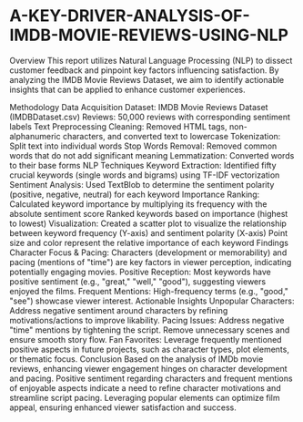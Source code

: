 # A-KEY-DRIVER-ANALYSIS-OF-IMDB-MOVIE-REVIEWS-USING-NLP
Overview
This report utilizes Natural Language Processing (NLP) to dissect customer feedback and pinpoint key factors influencing satisfaction. By analyzing the IMDB Movie Reviews Dataset, we aim to identify actionable insights that can be applied to enhance customer experiences.

Methodology
Data Acquisition
Dataset: IMDB Movie Reviews Dataset (IMDBDataset.csv)
Reviews: 50,000 reviews with corresponding sentiment labels
Text Preprocessing
Cleaning: Removed HTML tags, non-alphanumeric characters, and converted text to lowercase
Tokenization: Split text into individual words
Stop Words Removal: Removed common words that do not add significant meaning
Lemmatization: Converted words to their base forms
NLP Techniques
Keyword Extraction:
Identified fifty crucial keywords (single words and bigrams) using TF-IDF vectorization
Sentiment Analysis:
Used TextBlob to determine the sentiment polarity (positive, negative, neutral) for each keyword
Importance Ranking:
Calculated keyword importance by multiplying its frequency with the absolute sentiment score
Ranked keywords based on importance (highest to lowest)
Visualization:
Created a scatter plot to visualize the relationship between keyword frequency (Y-axis) and sentiment polarity (X-axis)
Point size and color represent the relative importance of each keyword
Findings
Character Focus & Pacing:
Characters (development or memorability) and pacing (mentions of "time") are key factors in viewer perception, indicating potentially engaging movies.
Positive Reception:
Most keywords have positive sentiment (e.g., "great," "well," "good"), suggesting viewers enjoyed the films.
Frequent Mentions:
High-frequency terms (e.g., "good," "see") showcase viewer interest.
Actionable Insights
Unpopular Characters:
Address negative sentiment around characters by refining motivations/actions to improve likability.
Pacing Issues:
Address negative "time" mentions by tightening the script. Remove unnecessary scenes and ensure smooth story flow.
Fan Favorites:
Leverage frequently mentioned positive aspects in future projects, such as character types, plot elements, or thematic focus.
Conclusion
Based on the analysis of IMDb movie reviews, enhancing viewer engagement hinges on character development and pacing. Positive sentiment regarding characters and frequent mentions of enjoyable aspects indicate a need to refine character motivations and streamline script pacing. Leveraging popular elements can optimize film appeal, ensuring enhanced viewer satisfaction and success.

